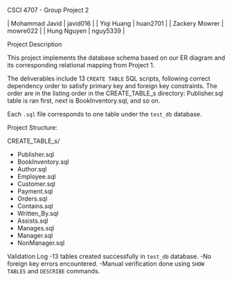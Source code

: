 CSCI 4707 - Group Project 2

| Mohammad Javid | javid016 |
| Yiqi Huang | huan2701 |
| Zackery Mowrer | mowre022 |
| Hung Nguyen | nguy5339 |

Project Description

This project implements the database schema based on our ER diagram and its corresponding relational mapping from Project 1. 

The deliverables include 13 `CREATE TABLE` SQL scripts, following correct dependency order to satisfy primary key and foreign key constraints. The order are in the listing order in the CREATE_TABLE_s directory: Publisher.sql table is ran first, next is BookInventory.sql, and so on.

Each `.sql` file corresponds to one table under the `test_db` database.


Project Structure:

CREATE_TABLE_s/
- Publisher.sql
- BookInventory.sql
- Author.sql
- Employee.sql
- Customer.sql
- Payment.sql
- Orders.sql
- Contains.sql
- Written_By.sql
- Assists.sql
- Manages.sql
- Manager.sql
- NonManager.sql

Validation Log
-13 tables created successfully in `test_db` database.
-No foreign key errors encountered.
-Manual verification done using `SHOW TABLES` and `DESCRIBE` commands.